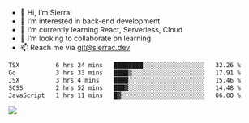 - 👋 Hi, I’m Sierra!
- 👀 I’m interested in back-end development
- 🌱 I’m currently learning React, Serverless, Cloud
- 💞️ I’m looking to collaborate on learning
- 📫 Reach me via git@sierrac.dev

<!--START_SECTION:waka-->

```txt
TSX          6 hrs 24 mins   ████████░░░░░░░░░░░░░░░░░   32.26 %
Go           3 hrs 33 mins   ████▒░░░░░░░░░░░░░░░░░░░░   17.91 %
JSX          3 hrs 4 mins    ████░░░░░░░░░░░░░░░░░░░░░   15.46 %
SCSS         2 hrs 52 mins   ███▓░░░░░░░░░░░░░░░░░░░░░   14.48 %
JavaScript   1 hrs 11 mins   █▓░░░░░░░░░░░░░░░░░░░░░░░   06.00 %
```

<!--END_SECTION:waka-->


![](https://hit.yhype.me/github/profile?user_id=7351311)

